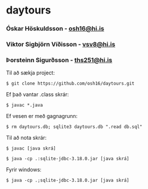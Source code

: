 # daytours

### Óskar Höskuldsson - osh16@hi.is
### Viktor Sigbjörn Víðisson - vsv8@hi.is
### Þorsteinn Sigurðsson - ths251@hi.is

Til að sækja project:

`$ git clone https://github.com/osh16/daytours.git`

Ef það vantar .class skrár:

`$ javac *.java`

Ef vesen er með gagnagrunn:

`$ rm daytours.db; sqlite3 daytours.db ".read db.sql"`

Til að nota skrár:

`$ javac [java skrá]`

`$ java -cp .:sqlite-jdbc-3.18.0.jar [java skrá]`

Fyrir windows:

`$ java -cp .;sqlite-jdbc-3.18.0.jar [java skrá]`
